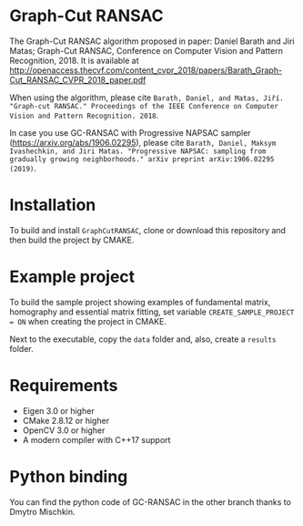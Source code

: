 # Graph-Cut RANSAC

The Graph-Cut RANSAC algorithm proposed in paper: Daniel Barath and Jiri Matas; Graph-Cut RANSAC, Conference on Computer Vision and Pattern Recognition, 2018. 
It is available at http://openaccess.thecvf.com/content_cvpr_2018/papers/Barath_Graph-Cut_RANSAC_CVPR_2018_paper.pdf

When using the algorithm, please cite `Barath, Daniel, and Matas, Jiří. "Graph-cut RANSAC." Proceedings of the IEEE Conference on Computer Vision and Pattern Recognition. 2018`.

In case you use GC-RANSAC with Progressive NAPSAC sampler (https://arxiv.org/abs/1906.02295), please cite `Barath, Daniel, Maksym Ivashechkin, and Jiri Matas. "Progressive NAPSAC: sampling from gradually growing neighborhoods." arXiv preprint arXiv:1906.02295 (2019)`.

# Installation

To build and install `GraphCutRANSAC`, clone or download this repository and then build the project by CMAKE. 

# Example project

To build the sample project showing examples of fundamental matrix, homography and essential matrix fitting, set variable `CREATE_SAMPLE_PROJECT = ON` when creating the project in CMAKE. 

Next to the executable, copy the `data` folder and, also, create a `results` folder. 

# Requirements

- Eigen 3.0 or higher
- CMake 2.8.12 or higher
- OpenCV 3.0 or higher
- A modern compiler with C++17 support

# Python binding

You can find the python code of GC-RANSAC in the other branch thanks to Dmytro Mischkin.
